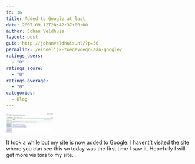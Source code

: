 ```yaml
---
id: 36
title: Added to Google at last
date: 2007-09-12T20:42:37+00:00
author: Johan Veldhuis
layout: post
guid: http://johanveldhuis.nl/?p=36
permalink: /eindelijk-toegevoegd-aan-google/
ratings_users:
  - "0"
ratings_score:
  - "0"
ratings_average:
  - "0"
categories:
  - Blog
---
```

[![Google](/wp-content/uploads/2008/03/google.thumbnail.jpg)](/wp-content/uploads/2008/03/google.jpg "Google")

It took a while but my site is now added to Google. I havent&#8217;t visited the site where you can see this so today was the first time I saw it. Hopefully I will get more visitors to my site.